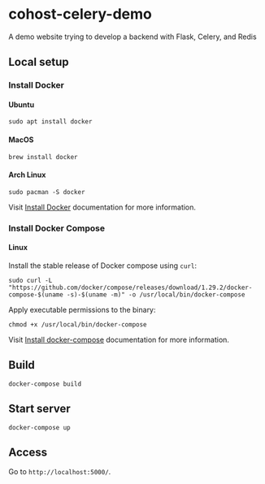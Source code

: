 # cohost-celery-demo

A demo website trying to develop a backend with Flask, Celery, and Redis

## Local setup

### Install Docker

#### Ubuntu

```
sudo apt install docker
```

#### MacOS

```
brew install docker
```

#### Arch Linux

```
sudo pacman -S docker
```

Visit [Install Docker](https://docs.docker.com/engine/install/) documentation
for more information.

### Install Docker Compose

#### Linux

Install the stable release of Docker compose using `curl`:

```
sudo curl -L "https://github.com/docker/compose/releases/download/1.29.2/docker-compose-$(uname -s)-$(uname -m)" -o /usr/local/bin/docker-compose
```

Apply executable permissions to the binary:

```
chmod +x /usr/local/bin/docker-compose
```

Visit [Install docker-compose](https://docs.docker.com/compose/install/) documentation
for more information.

## Build

```
docker-compose build
```

## Start server

```
docker-compose up

```

## Access

Go to `http://localhost:5000/`.
